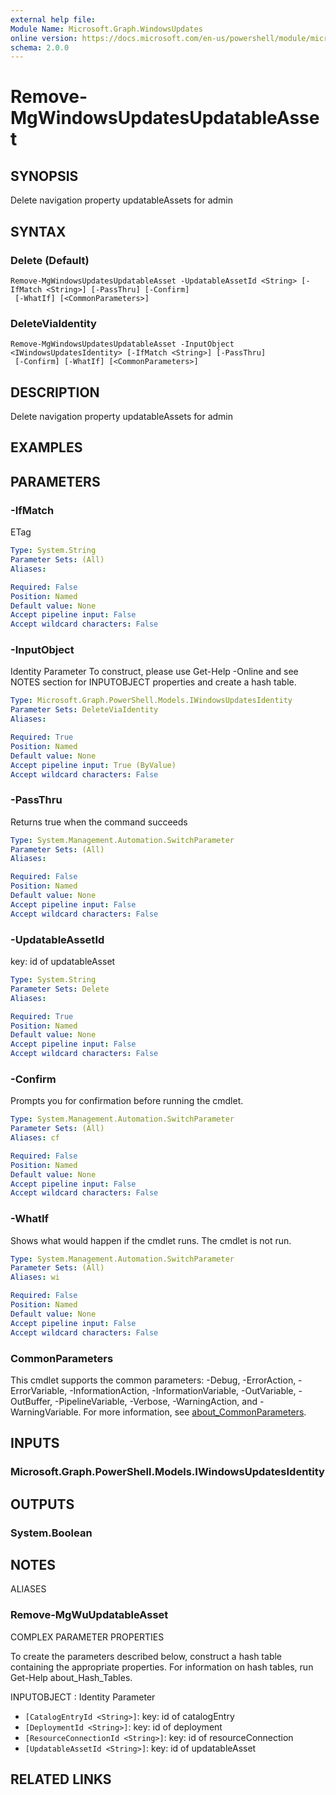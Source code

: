 ```yaml
---
external help file:
Module Name: Microsoft.Graph.WindowsUpdates
online version: https://docs.microsoft.com/en-us/powershell/module/microsoft.graph.windowsupdates/remove-mgwindowsupdatesupdatableasset
schema: 2.0.0
---
```


# Remove-MgWindowsUpdatesUpdatableAsset

## SYNOPSIS
Delete navigation property updatableAssets for admin

## SYNTAX

### Delete (Default)
```
Remove-MgWindowsUpdatesUpdatableAsset -UpdatableAssetId <String> [-IfMatch <String>] [-PassThru] [-Confirm]
 [-WhatIf] [<CommonParameters>]
```

### DeleteViaIdentity
```
Remove-MgWindowsUpdatesUpdatableAsset -InputObject <IWindowsUpdatesIdentity> [-IfMatch <String>] [-PassThru]
 [-Confirm] [-WhatIf] [<CommonParameters>]
```

## DESCRIPTION
Delete navigation property updatableAssets for admin

## EXAMPLES

## PARAMETERS

### -IfMatch
ETag

```yaml
Type: System.String
Parameter Sets: (All)
Aliases:

Required: False
Position: Named
Default value: None
Accept pipeline input: False
Accept wildcard characters: False
```

### -InputObject
Identity Parameter
To construct, please use Get-Help -Online and see NOTES section for INPUTOBJECT properties and create a hash table.

```yaml
Type: Microsoft.Graph.PowerShell.Models.IWindowsUpdatesIdentity
Parameter Sets: DeleteViaIdentity
Aliases:

Required: True
Position: Named
Default value: None
Accept pipeline input: True (ByValue)
Accept wildcard characters: False
```

### -PassThru
Returns true when the command succeeds

```yaml
Type: System.Management.Automation.SwitchParameter
Parameter Sets: (All)
Aliases:

Required: False
Position: Named
Default value: None
Accept pipeline input: False
Accept wildcard characters: False
```

### -UpdatableAssetId
key: id of updatableAsset

```yaml
Type: System.String
Parameter Sets: Delete
Aliases:

Required: True
Position: Named
Default value: None
Accept pipeline input: False
Accept wildcard characters: False
```

### -Confirm
Prompts you for confirmation before running the cmdlet.

```yaml
Type: System.Management.Automation.SwitchParameter
Parameter Sets: (All)
Aliases: cf

Required: False
Position: Named
Default value: None
Accept pipeline input: False
Accept wildcard characters: False
```

### -WhatIf
Shows what would happen if the cmdlet runs.
The cmdlet is not run.

```yaml
Type: System.Management.Automation.SwitchParameter
Parameter Sets: (All)
Aliases: wi

Required: False
Position: Named
Default value: None
Accept pipeline input: False
Accept wildcard characters: False
```

### CommonParameters
This cmdlet supports the common parameters: -Debug, -ErrorAction, -ErrorVariable, -InformationAction, -InformationVariable, -OutVariable, -OutBuffer, -PipelineVariable, -Verbose, -WarningAction, and -WarningVariable. For more information, see [about_CommonParameters](http://go.microsoft.com/fwlink/?LinkID=113216).

## INPUTS

### Microsoft.Graph.PowerShell.Models.IWindowsUpdatesIdentity

## OUTPUTS

### System.Boolean

## NOTES

ALIASES

### Remove-MgWuUpdatableAsset

COMPLEX PARAMETER PROPERTIES

To create the parameters described below, construct a hash table containing the appropriate properties. For information on hash tables, run Get-Help about_Hash_Tables.


INPUTOBJECT <IWindowsUpdatesIdentity>: Identity Parameter
  - `[CatalogEntryId <String>]`: key: id of catalogEntry
  - `[DeploymentId <String>]`: key: id of deployment
  - `[ResourceConnectionId <String>]`: key: id of resourceConnection
  - `[UpdatableAssetId <String>]`: key: id of updatableAsset

## RELATED LINKS


